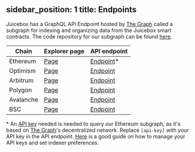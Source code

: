 sidebar_position: 1
title: Endpoints
---

Juicebox has a GraphQL API Endpoint hosted by [The Graph](https://thegraph.com/docs/about/introduction#what-the-graph-is) called a subgraph for indexing and organizing data from the Juicebox smart contracts. The code repository for our subgraph can be found [here](https://github.com/jbx-protocol/juice-subgraph).

| Chain     | Explorer page                                                                                  | API endpoint                                                                                                       |
| --------- | ---------------------------------------------------------------------------------------------- | ------------------------------------------------------------------------------------------------------------------ |
| Ethereum  | [Page](https://thegraph.com/explorer/subgraph?id=A5XzhYZ4muyRegVTYmwWbCbKWvD4LTWqac43CEGTEGdK) | [Endpoint](https://gateway.thegraph.com/api/[api-key]/subgraphs/id/A5XzhYZ4muyRegVTYmwWbCbKWvD4LTWqac43CEGTEGdK)\* |
| Optimism  | [Page](https://thegraph.com/hosted-service/subgraph/sablierhq/sablier-optimism)                | [Endpoint](https://api.thegraph.com/subgraphs/name/sablierhq/sablier-optimism)                                     |
| Arbitrum  | [Page](https://thegraph.com/hosted-service/subgraph/sablierhq/sablier-arbitrum)                | [Endpoint](https://api.thegraph.com/subgraphs/name/sablierhq/sablier-arbitrum)                                     |
| Polygon   | [Page](https://thegraph.com/hosted-service/subgraph/sablierhq/sablier-matic)                   | [Endpoint](https://api.thegraph.com/subgraphs/name/sablierhq/sablier-matic)                                        |
| Avalanche | [Page](https://thegraph.com/hosted-service/subgraph/sablierhq/sablier-avalanche)               | [Endpoint](https://api.thegraph.com/subgraphs/name/sablierhq/sablier-avalanche)                                    |
| BSC       | [Page](https://thegraph.com/hosted-service/subgraph/sablierhq/sablier-bsc)                     | [Endpoint](https://api.thegraph.com/subgraphs/name/sablierhq/sablier-bsc)                                          |

\* An [API key](https://thegraph.com/docs/en/querying/managing-api-keys/) needed is needed to query our Ethereum subgraph, as it's based on [The Graph](https://thegraph.com)'s decentralized network. Replace `[api-key]` with your API key in the API endpoint. [Here](https://thegraph.com/docs/en/studio/managing-api-keys/) is a good guide on how to manage your API keys and set indexer preferences.

